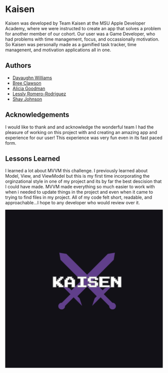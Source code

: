 # Kaisen

Kaisen was developed by Team Kaisen at the MSU Apple Developer Academy, where we were instructed to create an app that solves a problem for another member of our cohort. Our user was a Game Developer, who had problems with time management, focus, and occassionally motivation. So Kaisen was personally made as a gamified task tracker, time managenent, and motivation applications all in one.

## Authors

- [Davaughn Williams](https://www.github.com/313rdWay)
- [Bree Clawson](https://github.com/BreeClawson)
- [Alicia Goodman](https://github.com/AliciaG37)
- [Lessly Romero-Rodriguez](https://github.com/Lessley2830)
- [Shay Johnson](https://github.com/Shay1Johnson)


## Acknowledgements

I would like to thank and and acknowledge the wonderful team I had the pleasure of working on this project with and creating an amazing app and experience for our user! This experience was very fun even in its fast paced form.


## Lessons Learned

I learned a lot about MVVM this challenge. I previously learned about Model, View, and ViewModel but this is my first time incorporating the orginzational style in one of my project and its by far the best descision that I could have made. MVVM made everything so much easier to work with when i needed to update things in the project and even when it came to trying to find files in my project. All of my code felt short, readable, and approachable...I hope to any developer who would review over it.


![Logo](KaisenAssets/KaisenAppIcon(Larger).png)
